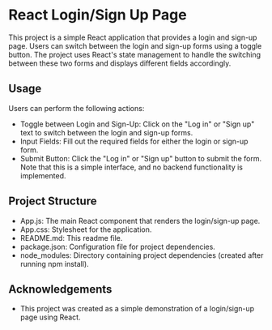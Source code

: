 
# React Login/Sign Up Page

This project is a simple React application that provides a login and sign-up page. Users can switch between the login and sign-up forms using a toggle button. The project uses React's state management to handle the switching between these two forms and displays different fields accordingly.


## Usage

Users can perform the following actions:

* Toggle between Login and Sign-Up: Click on the "Log in" or "Sign up" text to switch between the login and sign-up forms.
* Input Fields: Fill out the required fields for either the login or sign-up form.
* Submit Button: Click the "Log in" or "Sign up" button to submit the form. Note that this is a simple interface, and no backend functionality is implemented.


## Project Structure
* App.js: The main React component that renders the login/sign-up page.
* App.css: Stylesheet for the application.
* README.md: This readme file.
* package.json: Configuration file for project dependencies.
* node_modules: Directory containing project dependencies (created after running npm install).
## Acknowledgements

 - This project was created as a simple demonstration of a login/sign-up page using React.

